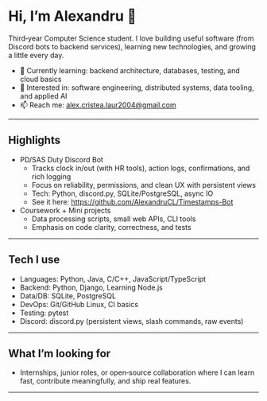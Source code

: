 # Hi, I’m Alexandru 👋

Third‑year Computer Science student. I love building useful software (from Discord bots to backend services), learning new technologies, and growing a little every day.

- 🚀 Currently learning: backend architecture, databases, testing, and cloud basics
- 🧪 Interested in: software engineering, distributed systems, data tooling, and applied AI
- 📫 Reach me: <alex.cristea.laur2004@gmail.com>

---

## Highlights
- PD/SAS Duty Discord Bot
  - Tracks clock in/out (with HR tools), action logs, confirmations, and rich logging
  - Focus on reliability, permissions, and clean UX with persistent views
  - Tech: Python, discord.py, SQLite/PostgreSQL, async IO
  - See it here: https://github.com/AlexandruCL/Timestamps-Bot
- Coursework + Mini projects
  - Data processing scripts, small web APIs, CLI tools
  - Emphasis on code clarity, correctness, and tests

---

## Tech I use
- Languages: Python, Java, C/C++, JavaScript/TypeScript
- Backend: Python, Django, Learning Node.js
- Data/DB: SQLite, PostgreSQL
- DevOps: Git/GitHub Linux, CI basics
- Testing: pytest
- Discord: discord.py (persistent views, slash commands, raw events)

---

## What I’m looking for
- Internships, junior roles, or open‑source collaboration where I can learn fast, contribute meaningfully, and ship real features.

---
<!--
## GitHub at a glance
![Alexandru’s GitHub stats](https://github-readme-stats.vercel.app/api?username=AlexandruCL&show_icons=true&theme=github_dark)
![Top Langs](https://github-readme-stats.vercel.app/api/top-langs/?username=AlexandruCL&layout=compact&theme=github_dark)


Tips:
- Replace email with your real contact (and add LinkedIn/Portfolio if you have them).
- Add links to public projects when they’re ready.
- Keep this concise and update as you grow.
-->
